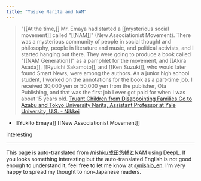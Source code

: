 ```yaml
---
title: "Yusuke Narita and NAM"
---
```


> "[[At the time,]] Mr. Emaya had started a [[mysterious social movement]] called "[[NAM]]" (New Associationist Movement). There was a mysterious community of people in social thought and philosophy, people in literature and music, and political activists, and I started hanging out there. They were going to produce a book called "[[NAM Generation]]" as a pamphlet for the movement, and [[Akira Asada]], [[Ryuichi Sakamoto]], and [[Ken Suzuki]], who would later found Smart News, were among the authors. As a junior high school student, I worked on the annotations for the book as a part-time job. I received 30,000 yen or 50,000 yen from the publisher, Ota Publishing, and that was the first job I ever got paid for when I was about 15 years old.
[Truant Children from Disappointing Families Go to Azabu and Tokyo University Narita, Assistant Professor at Yale University, U.S. - Nikkei](https://www.nikkei.com/article/DGXZQOLM248WP0U1A121C2000000/)

- [[Yukito Emaya]]
[[New Associationist Movement]]

interesting

---
This page is auto-translated from [/nishio/成田悠輔とNAM](https://scrapbox.io/nishio/成田悠輔とNAM) using DeepL. If you looks something interesting but the auto-translated English is not good enough to understand it, feel free to let me know at [@nishio_en](https://twitter.com/nishio_en). I'm very happy to spread my thought to non-Japanese readers.